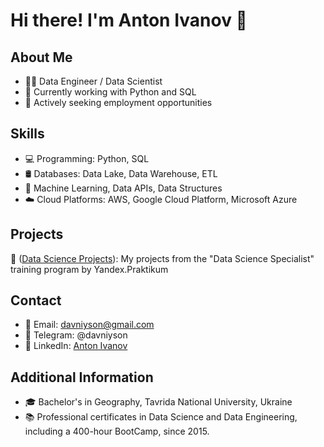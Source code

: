 # Hi there! I'm Anton Ivanov 👋

## About Me
- 🧑‍💻 Data Engineer / Data Scientist
- 🌱 Currently working with Python and SQL
- 💼 Actively seeking employment opportunities

## Skills
- 💻 Programming: Python, SQL
- 🛢️ Databases: Data Lake, Data Warehouse, ETL
- 🤖 Machine Learning, Data APIs, Data Structures
- ☁️ Cloud Platforms: AWS, Google Cloud Platform, Microsoft Azure

## Projects
  🚀 ([Data Science Projects](https://github.com/davniysons/Data-Science-Project-by-Yandex-Practicum)): My projects from the "Data Science Specialist" training program by Yandex.Praktikum
  
## Contact
- 📧 Email: davniyson@gmail.com
- 📱 Telegram: @davniyson
- 💼 LinkedIn: [Anton Ivanov](https://www.linkedin.com/in/davniyson/)

## Additional Information
- 🎓 Bachelor's in Geography, Tavrida National University, Ukraine
- 📚 Professional certificates in Data Science and Data Engineering, including a 400-hour BootCamp, since 2015.
